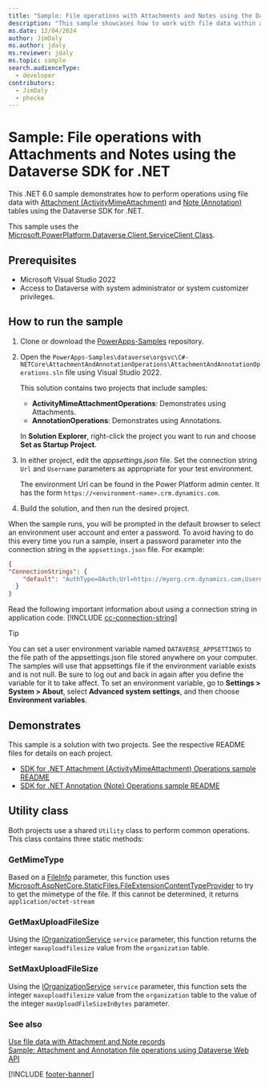 ```yaml
---
title: "Sample: File operations with Attachments and Notes using the Dataverse SDK for .NET | Microsoft Docs" 
description: "This sample showcases how to work with file data within attachment and note tables." 
ms.date: 12/04/2024
author: JimDaly
ms.author: jdaly
ms.reviewer: jdaly
ms.topic: sample
search.audienceType:
  - developer
contributors:
  - JimDaly
  - phecke
---
```

# Sample: File operations with Attachments and Notes using the Dataverse SDK for .NET

This .NET 6.0 sample demonstrates how to perform operations using file data with [Attachment (ActivityMimeAttachment)](../../reference/entities/activitymimeattachment.md) and [Note (Annotation)](../../reference/entities/annotation.md) tables using the Dataverse SDK for .NET.

This sample uses the [Microsoft.PowerPlatform.Dataverse.Client.ServiceClient Class](xref:Microsoft.PowerPlatform.Dataverse.Client.ServiceClient).

## Prerequisites

- Microsoft Visual Studio 2022
- Access to Dataverse with system administrator or system customizer privileges.

## How to run the sample

1. Clone or download the [PowerApps-Samples](https://github.com/microsoft/PowerApps-Samples) repository.
1. Open the `PowerApps-Samples\dataverse\orgsvc\C#-NETCore\AttachmentAndAnnotationOperations\AttachmentAndAnnotationOperations.sln` file using Visual Studio 2022.

   This solution contains two projects that include samples:

   - **ActivityMimeAttachmentOperations**: Demonstrates using Attachments.
   - **AnnotationOperations**: Demonstrates using Annotations.

   In **Solution Explorer**, right-click the project you want to run and choose **Set as Startup Project**.

1. In either project, edit the *appsettings.json* file. Set the connection string `Url` and `Username` parameters as appropriate for your test environment.

   The environment Url can be found in the Power Platform admin center. It has the form `https://<environment-name>.crm.dynamics.com`.

1. Build the solution, and then run the desired project.

When the sample runs, you will be prompted in the default browser to select an environment user account and enter a password. To avoid having to do this every time you run a sample, insert a password parameter into the connection string in the `appsettings.json` file. For example:

```json
{
"ConnectionStrings": {
    "default": "AuthType=OAuth;Url=https://myorg.crm.dynamics.com;Username=someone@myorg.onmicrosoft.com;Password=mypassword;RedirectUri=http://localhost;AppId=51f81489-12ee-4a9e-aaae-a2591f45987d;LoginPrompt=Auto"
  }
}
```

Read the following important information about using a connection string in application code.
[!INCLUDE [cc-connection-string](../../includes/cc-connection-string.md)]

> [!TIP]
> You can set a user environment variable named `DATAVERSE_APPSETTINGS` to the file path of the appsettings.json file stored anywhere on your computer. The samples will use that appsettings file if the environment variable exists and is not null. Be sure to log out and back in again after you define the variable for it to take affect. To set an environment variable, go to **Settings > System > About**, select **Advanced system settings**, and then choose **Environment variables**.

## Demonstrates

This sample is a solution with two projects. See the respective README files for details on each project.

- [SDK for .NET Attachment (ActivityMimeAttachment) Operations sample README](https://github.com/microsoft/PowerApps-Samples/blob/master/dataverse/orgsvc/CSharp-NETCore/AttachmentAndAnnotationOperations/ActivityMimeAttachmentOperations/README.md)
- [SDK for .NET Annotation (Note) Operations sample README](https://github.com/microsoft/PowerApps-Samples/blob/master/dataverse/orgsvc/CSharp-NETCore/AttachmentAndAnnotationOperations/AnnotationOperations/README.md)

## Utility class

Both projects use a shared `Utility` class to perform common operations. This class contains three static methods:

### GetMimeType

Based on a [FileInfo](xref:System.IO.FileInfo) parameter, this function uses [Microsoft.AspNetCore.StaticFiles.FileExtensionContentTypeProvider](xref:Microsoft.AspNetCore.StaticFiles.FileExtensionContentTypeProvider) to try to get the mimetype of the file. If this cannot be determined, it returns `application/octet-stream`

### GetMaxUploadFileSize

Using the [IOrganizationService](xref:Microsoft.Xrm.Sdk.IOrganizationService) `service` parameter, this function returns the integer `maxuploadfilesize` value from the `organization` table.

### SetMaxUploadFileSize

Using the [IOrganizationService](xref:Microsoft.Xrm.Sdk.IOrganizationService) `service` parameter, this function sets the integer `maxuploadfilesize` value from the `organization` table to the value of the integer `maxUploadFileSizeInBytes` parameter.

### See also

[Use file data with Attachment and Note records](../../attachment-annotation-files.md)<br />
[Sample: Attachment and Annotation file operations using Dataverse Web API](../../webapi/samples/attachment-annotation-file-operations.md)

[!INCLUDE [footer-banner](../../../../includes/footer-banner.md)]
